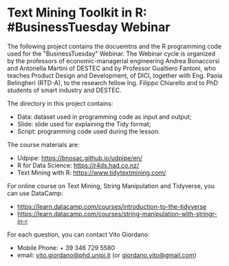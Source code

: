 # Text Mining Toolkit in R: #BusinessTuesday Webinar

The following project contains the docuemtns and the R programming code used for the "BusinessTuesday" Webinar. The Webinar cycle is organized by the professors of economic-managerial engineering Andrea Bonaccorsi and Antonella Martini of DESTEC and by Professor Gualtiero Fantoni, who teaches Product Design and Development, of DICI, together with Eng. Paola Belingheri (RTD-A), to the research fellow Ing. Filippo Chiarello and to PhD students of smart industry and DESTEC.

The directory in this project contains:
- Data: dataset used in programming code as input and output;
- Slide: slide used for explaining the Tidy format;
- Script: programming code used during the lesson.

The course materials are: 
- Udpipe: https://bnosac.github.io/udpipe/en/
- R for Data Science: https://r4ds.had.co.nz/
- Text Mining with R: https://www.tidytextmining.com/

For online course on Text Mining, String Manipulation and Tidyverse, you can use DataCamp:
- https://learn.datacamp.com/courses/introduction-to-the-tidyverse
- https://learn.datacamp.com/courses/string-manipulation-with-stringr-in-r

For each question, you can contact Vito Giordano:
- Mobile Phone: + 39 346 729 5580
- email: vito.giordano@phd.unipi.it (or giordano.vito@gmail.com)
